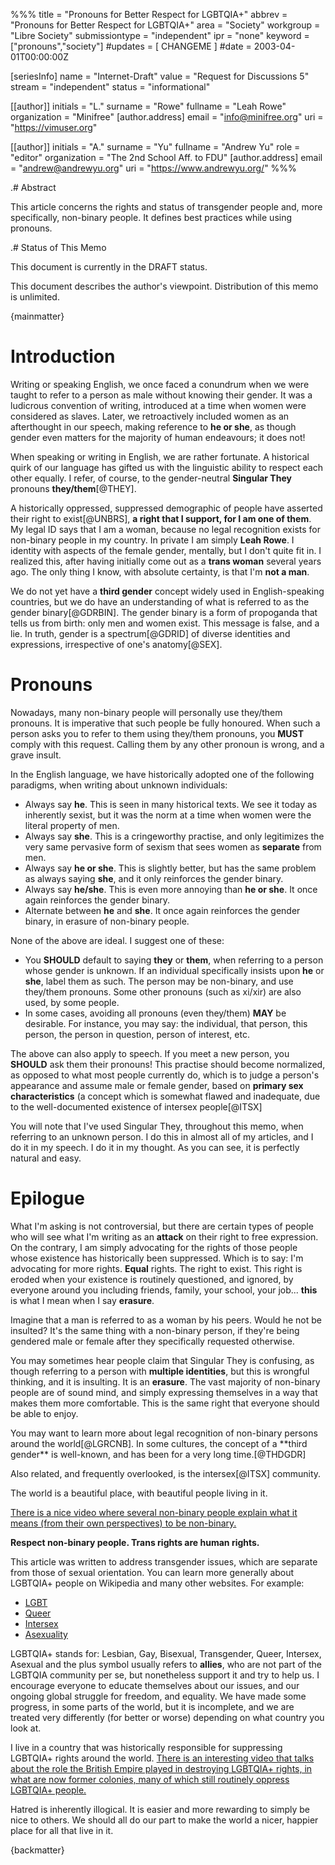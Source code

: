 %%%
title = "Pronouns for Better Respect for LGBTQIA+"
abbrev = "Pronouns for Better Respect for LGBTQIA+"
area = "Society"
workgroup = "Libre Society"
submissiontype = "independent"
ipr = "none"
keyword = ["pronouns","society"]
#updates = [ CHANGEME ]
#date = 2003-04-01T00:00:00Z

[seriesInfo]
name = "Internet-Draft"
value = "Request for Discussions 5"
stream = "independent"
status = "informational"

[[author]]
initials = "L."
surname = "Rowe"
fullname = "Leah Rowe"
organization = "Minifree"
  [author.address]
  email = "info@minifree.org"
  uri = "https://vimuser.org"

[[author]]
initials = "A."
surname = "Yu"
fullname = "Andrew Yu"
role = "editor"
organization = "The 2nd School Aff. to FDU"
  [author.address]
  email = "andrew@andrewyu.org"
  uri = "https://www.andrewyu.org/"
%%%

.# Abstract

This article concerns the rights and status of transgender people and, more specifically, non-binary people.  It defines best practices while using pronouns.

.# Status of This Memo

This document is currently in the DRAFT status.

This document describes the author's viewpoint.  Distribution of this memo is unlimited.

{mainmatter}

# Introduction

Writing or speaking English, we once faced a conundrum when we were taught to refer to a person as male without knowing their gender. It was a ludicrous convention of writing, introduced at a time when women were considered as slaves. Later, we retroactively included women as an afterthought in our speech, making reference to **he or she**, as though gender even matters for the majority of human endeavours; it does not!

When speaking or writing in English, we are rather fortunate. A historical quirk of our language has gifted us with the linguistic ability to respect each other equally. I refer, of course, to the gender-neutral **Singular They** pronouns **they/them**[@THEY]. 

<reference anchor='THEY' target='https://en.wikipedia.org/wiki/Singular_they'>
    <front>
        <title>Singular They</title>
	<author />
	<date />
    </front>
</reference>
<reference anchor='UNBRS' target='https://transequality.org/issues/resources/understanding-non-binary-people-how-to-be-respectful-and-supportive'>
    <front>
        <title>Understanding Non-binary people and How to Be Respectful and Supportive</title>
	<author />
	<date />
    </front>
</reference>

A historically oppressed, suppressed demographic of people have asserted their right to exist[@UNBRS], **a right that I support, for I am one of them**. My legal ID says that I am a woman, because no legal recognition exists for non-binary people in my country. In private I am simply **Leah Rowe**. I identity with aspects of the female gender, mentally, but I don't quite fit in. I realized this, after having initially come out as a **trans woman** several years ago. The only thing I know, with absolute certainty, is that I'm **not a man**.

<reference anchor='GDRBIN' target='https://en.wikipedia.org/wiki/Gender_binary'>                                                                      <front>                                                                                                              <title>Gender Binary</title>                                                                                          <author />                                                                                                       <date />                                                                                                     </front>                                                                                                     </reference>

<reference anchor='GDRID' target='https://en.wikipedia.org/wiki/Gender_identity'>                                                                      <front>                                                                                                              <title>Gender Identity</title>                                                                                          <author />                                                                                                       <date />                                                                                                     </front>                                                                                                     </reference>
<reference anchor='SEX' target='https://en.wikipedia.org/wiki/Sex'>                                                                      <front>                                                                                                              <title>Sex</title>                                                                                          <author />                                                                                                       <date />                                                                                                     </front>                                                                                                     </reference>
We do not yet have a **third gender** concept widely used in English-speaking countries, but we do have an understanding of what is referred to as the gender binary[@GDRBIN].  The gender binary is a form of propoganda that tells us from birth: only men and women exist. This message is false, and a lie. In truth, gender is a spectrum[@GDRID] of diverse identities and expressions, irrespective of one's anatomy[@SEX].

# Pronouns

Nowadays, many non-binary people will personally use they/them pronouns. It is imperative that such people be fully honoured. When such a person asks you to refer to them using they/them pronouns, you **MUST** comply with this request.  Calling them by any other pronoun is wrong, and a grave insult.

In the English language, we have historically adopted one of the following paradigms, when writing about unknown individuals:

- Always say **he**. This is seen in many historical texts. We see it today as inherently sexist, but it was the norm at a time when women were the literal property of men.
- Always say **she**. This is a cringeworthy practise, and only legitimizes the very same pervasive form of sexism that sees women as **separate** from men.
- Always say **he or she**. This is slightly better, but has the same problem as always saying **she**, and it only reinforces the gender binary.
- Always say **he/she**. This is even more annoying than **he or she**.  It once again reinforces the gender binary.
- Alternate between **he** and **she**. It once again reinforces the gender binary, in erasure of non-binary people.

None of the above are ideal. I suggest one of these:

- You **SHOULD** default to saying **they** or **them**, when referring to a person whose gender is unknown. If an individual specifically insists upon **he** or **she**, label them as such. The person may be non-binary, and use they/them pronouns. Some other pronouns (such as xi/xir) are also used, by some people.
- In some cases, avoiding all pronouns (even they/them) **MAY** be desirable.  For instance, you may say: the individual, that person, this person, the person in question, person of interest, etc.

The above can also apply to speech. If you meet a new person, you **SHOULD** ask them their pronouns! This practise should become normalized, as opposed to what most people currently do, which is to judge a person's appearance and assume male or female gender, based on **primary sex characteristics** (a concept which is somewhat flawed and inadequate, due to the well-documented existence of intersex people[@ITSX]


<reference anchor='ITSX' target='https://en.wikipedia.org/wiki/Intersex'>
    <front>
        <title>Intersex</title>
        <author />
        <date />
    </front>
</reference>

You will note that I've used Singular They, throughout this memo, when referring to an unknown person. I do this in almost all of my articles, and I do it in my speech. I do it in my thought. As you can see, it is perfectly natural and easy.

# Epilogue

What I'm asking is not controversial, but there are certain types of people who will see what I'm writing as an **attack** on their right to free expression.  On the contrary, I am simply advocating for the rights of those people whose existence has historically been suppressed. Which is to say: I'm advocating for more rights. **Equal** rights. The right to exist. This right is eroded when your existence is routinely questioned, and ignored, by everyone around you including friends, family, your school, your job... **this** is what I mean when I say **erasure**.

Imagine that a man is referred to as a woman by his peers. Would he not be insulted? It's the same thing with a non-binary person, if they're being gendered male or female after they specifically requested otherwise.

You may sometimes hear people claim that Singular They is confusing, as though referring to a person with **multiple identities**, but this is wrongful thinking, and it is insulting. It is an **erasure**. The vast majority of non-binary people are of sound mind, and simply expressing themselves in a way that makes them more comfortable. This is the same right that everyone should be able to enjoy.

<reference anchor='LGRCNB' target='https://en.wikipedia.org/wiki/Legal_recognition_of_non-binary_gender'>
    <front>
        <title>Legal Recognition of Non-binary People</title>
        <author />
        <date />
    </front>
</reference>
You may want to learn more about legal recognition of non-binary persons around the world[@LGRCNB].

<reference anchor='THDGDR' target='https://en.wikipedia.org/wiki/Third_gender'>
    <front>
        <title>Third Gender</title>
        <author />
        <date />
    </front>
</reference>
In some cultures, the concept of a **third gender** is well-known, and has been for a very long time.[@THDGDR]

Also related, and frequently overlooked, is the intersex[@ITSX] community.

The world is a beautiful place, with beautiful people living in it.

[There is a nice video where several non-binary people explain what it means (from their own perspectives) to be non-binary.](https://redirect.invidious.io/watch?v=kVe8wpmH_lU)

**Respect non-binary people. Trans rights are human rights.**

This article was written to address transgender issues, which are separate
from those of sexual orientation. You can learn more generally about LGBTQIA+
people on Wikipedia and many other websites. For example:

- [LGBT](https://en.wikipedia.org/wiki/LGBT)
- [Queer](https://en.wikipedia.org/wiki/Queer)
- [Intersex](https://en.wikipedia.org/wiki/Intersex)
- [Asexuality](https://en.wikipedia.org/wiki/Asexuality)

LGBTQIA+ stands for: Lesbian, Gay, Bisexual, Transgender, Queer, Intersex, Asexual and the plus symbol usually refers to **allies**, who are not part of the LGBTQIA community per se, but nonetheless support it and try to help us.  I encourage everyone to educate themselves about our issues, and our ongoing global struggle for freedom, and equality. We have made some progress, in some parts of the world, but it is incomplete, and we are treated very differently (for better or worse) depending on what country you look at.

I live in a country that was historically responsible for suppressing LGBTQIA+ rights around the world. [There is an interesting video that talks about the role the British Empire played in destroying LGBTQIA+ rights, in what are now former colonies, many of which still routinely oppress LGBTQIA+ people.](https://invidio.us/watch?v=DNM_8Yw5Ybw)

Hatred is inherently illogical. It is easier and more rewarding to simply be
nice to others. We should all do our part to make the world a nicer, happier
place for all that live in it.

{backmatter}

